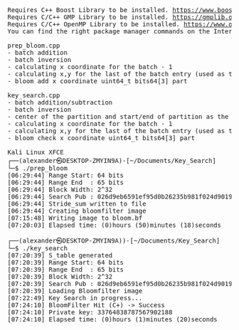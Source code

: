 <pre>
Requires C++ Boost Library to be installed. <a href="https://www.boost.org">https://www.boost.org</a>
Requires C/C++ GMP Library to be installed. <a href="https://gmplib.org">https://gmplib.org</a>
Requires C/C++ OpenMP Library to be installed. <a href="https://www.openmp.org">https://www.openmp.org</a>
You can find the right package manager commands on the Internet for your Linux Distro.

prep_bloom.cpp
- batch addition
- batch inversion
- calculating x coordinate for the batch - 1
- calculating x,y for the last of the batch entry (used as the next startPoint)
- bloom add x coordinate uint64_t bits64[3] part

key_search.cpp
- batch addition/subtraction
- batch inversion
- center of the partition and start/end of partition as the starting points
- calculating x coordinate for the batch - 1
- calculating x,y for the last of the batch entry (used as the next startPoint)
- bloom check x coordinate uint64_t bits64[3] part

Kali Linux XFCE
┌──(alexander㉿DESKTOP-ZMYIN9A)-[~/Documents/Key_Search]
└─$ ./prep_bloom
[06:29:44] Range Start: 64 bits
[06:29:44] Range End  : 65 bits
[06:29:44] Block Width: 2^32
[06:29:44] Search Pub : 026d9eb6591ef95d0b26235b981f024d9019ab51b1fa10543910953cb6be201fac
[06:29:44] Stride_sum written to file
[06:29:44] Creating bloomfilter image
[07:15:48] Writing image to bloom.bf
[07:20:03] Elapsed time: (0)hours (50)minutes (18)seconds
                                                                                                            
┌──(alexander㉿DESKTOP-ZMYIN9A))-[~/Documents/Key_Search]
└─$ ./key_search
[07:20:39] S_table generated
[07:20:39] Range Start: 64 bits
[07:20:39] Range End  : 65 bits
[07:20:39] Block Width: 2^32
[07:20:39] Search Pub : 026d9eb6591ef95d0b26235b981f024d9019ab51b1fa10543910953cb6be201fac
[07:20:39] Loading Bloomfilter image
[07:22:49] Key Search in progress...
[07:24:10] BloomFilter Hit (C+) -> Success
[07:24:10] Private key: 33764838787567902188
[07:24:10] Elapsed time: (0)hours (1)minutes (20)seconds
</pre>
